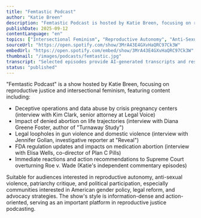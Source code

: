 ```yaml
---
title: "Femtastic Podcast"
author: "Katie Breen"
description: "Femtastic Podcast is hosted by Katie Breen, focusing on reproductive justice, intersectional feminism, and public policy. The show invites researchers, advocates, and survivors to explore abortion rights, crisis pregnancy centers, gun violence, and institutional oppression, emphasizing data-driven and action-oriented approaches. With a clear, information-dense style, it's suitable for audiences interested in American reproductive politics and gender justice. Spotify rating of 5.0 (6 reviews), representative among advocacy-oriented feminist podcasts."
publishDate: 2025-09-12
contentLanguage: "en"
topics: ["Intersectional Feminism", "Reproductive Autonomy", "Anti-Sexual Violence", "Patriarchy Critique", "Political Participation"]
sourceUrl: "https://open.spotify.com/show/3MrA43E4GXvHaQRC97Ck3W"
embedUrl: "https://open.spotify.com/embed/show/3MrA43E4GXvHaQRC97Ck3W"
thumbnail: "/images/podcasts/femtastic.jpg"
transcript: "Selected episodes provide AI-generated transcripts and research links, see femtasticpodcast.com"
status: "published"
---
```


"Femtastic Podcast" is a show hosted by Katie Breen, focusing on reproductive justice and intersectional feminism, featuring content including:

- Deceptive operations and data abuse by crisis pregnancy centers (interview with Kim Clark, senior attorney at Legal Voice)
- Impact of denied abortion on life trajectories (interview with Diana Greene Foster, author of "Turnaway Study")
- Legal loopholes in gun violence and domestic violence (interview with Jennifer Gollan, investigative reporter at "Reveal")
- FDA regulation updates and impacts on medication abortion (interview with Elisa Wells, co-director of Plan C Pills)
- Immediate reactions and action recommendations to Supreme Court overturning Roe v. Wade (Katie's independent commentary episodes)

Suitable for audiences interested in reproductive autonomy, anti-sexual violence, patriarchy critique, and political participation, especially communities interested in American gender policy, legal reform, and advocacy strategies. The show's style is information-dense and action-oriented, serving as an important platform in reproductive justice podcasting.
